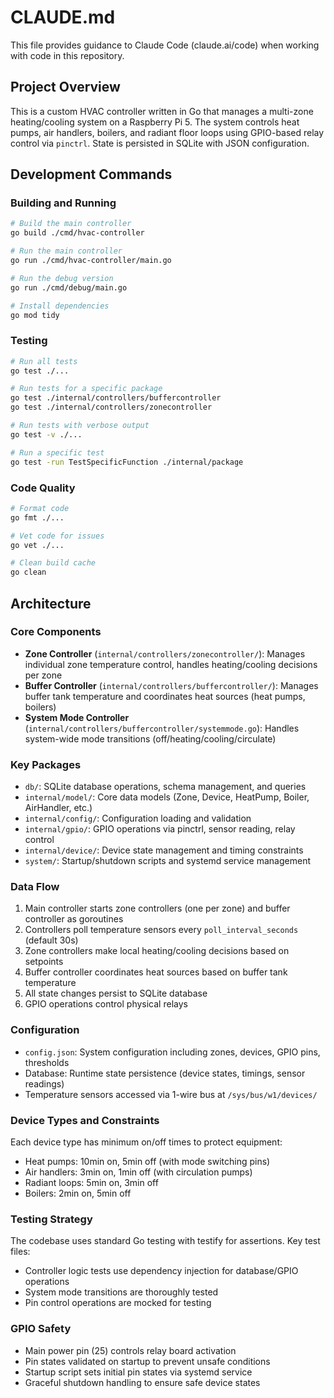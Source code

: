 # CLAUDE.md

This file provides guidance to Claude Code (claude.ai/code) when working with code in this repository.

## Project Overview

This is a custom HVAC controller written in Go that manages a multi-zone heating/cooling system on a Raspberry Pi 5. The system controls heat pumps, air handlers, boilers, and radiant floor loops using GPIO-based relay control via `pinctrl`. State is persisted in SQLite with JSON configuration.

## Development Commands

### Building and Running
```bash
# Build the main controller
go build ./cmd/hvac-controller

# Run the main controller
go run ./cmd/hvac-controller/main.go

# Run the debug version  
go run ./cmd/debug/main.go

# Install dependencies
go mod tidy
```

### Testing
```bash
# Run all tests
go test ./...

# Run tests for a specific package
go test ./internal/controllers/buffercontroller
go test ./internal/controllers/zonecontroller

# Run tests with verbose output
go test -v ./...

# Run a specific test
go test -run TestSpecificFunction ./internal/package
```

### Code Quality
```bash
# Format code
go fmt ./...

# Vet code for issues
go vet ./...

# Clean build cache
go clean
```

## Architecture

### Core Components

- **Zone Controller** (`internal/controllers/zonecontroller/`): Manages individual zone temperature control, handles heating/cooling decisions per zone
- **Buffer Controller** (`internal/controllers/buffercontroller/`): Manages buffer tank temperature and coordinates heat sources (heat pumps, boilers)
- **System Mode Controller** (`internal/controllers/buffercontroller/systemmode.go`): Handles system-wide mode transitions (off/heating/cooling/circulate)

### Key Packages

- `db/`: SQLite database operations, schema management, and queries
- `internal/model/`: Core data models (Zone, Device, HeatPump, Boiler, AirHandler, etc.)
- `internal/config/`: Configuration loading and validation 
- `internal/gpio/`: GPIO operations via pinctrl, sensor reading, relay control
- `internal/device/`: Device state management and timing constraints
- `system/`: Startup/shutdown scripts and systemd service management

### Data Flow

1. Main controller starts zone controllers (one per zone) and buffer controller as goroutines
2. Controllers poll temperature sensors every `poll_interval_seconds` (default 30s)
3. Zone controllers make local heating/cooling decisions based on setpoints
4. Buffer controller coordinates heat sources based on buffer tank temperature
5. All state changes persist to SQLite database
6. GPIO operations control physical relays

### Configuration

- `config.json`: System configuration including zones, devices, GPIO pins, thresholds
- Database: Runtime state persistence (device states, timings, sensor readings)
- Temperature sensors accessed via 1-wire bus at `/sys/bus/w1/devices/`

### Device Types and Constraints

Each device type has minimum on/off times to protect equipment:
- Heat pumps: 10min on, 5min off (with mode switching pins)
- Air handlers: 3min on, 1min off (with circulation pumps)
- Radiant loops: 5min on, 3min off
- Boilers: 2min on, 5min off

### Testing Strategy

The codebase uses standard Go testing with testify for assertions. Key test files:
- Controller logic tests use dependency injection for database/GPIO operations
- System mode transitions are thoroughly tested
- Pin control operations are mocked for testing

### GPIO Safety

- Main power pin (25) controls relay board activation
- Pin states validated on startup to prevent unsafe conditions
- Startup script sets initial pin states via systemd service
- Graceful shutdown handling to ensure safe device states